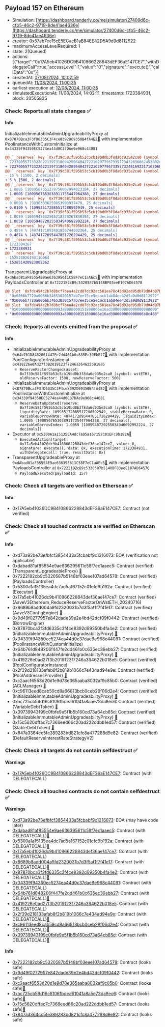 ## Payload 157 on Ethereum

- Simulation: [https://dashboard.tenderly.co/me/simulator/27400d6c-cfb5-46c2-9719-8de41ae4636e](https://dashboard.tenderly.co/me/simulator/27400d6c-cfb5-46c2-9719-8de41ae4636e)
- creator: 0x57ab7ee15cE5ECacB1aB84EE42D5A9d0d8112922
- maximumAccessLevelRequired: 1
- state: 2(Queued)
- actions: [{"target":"0x17A5eb41026DC9B410866228843dEF36aE147CE7","withDelegateCall":true,"accessLevel":1,"value":"0","signature":"execute()","callData":"0x"}]
- createdAt: [07/08/2024, 10:02:59](https://etherscan.io/tx/0x24dcd67b36794ae1ceefe714af6ee9d3f7787e1b3304141b9f79407f36311fab)
- queuedAt: [11/08/2024, 11:00:35](https://etherscan.io/tx/0xad3599cc719c77fd7fe945f032af22efbbc7f1ae626c62ed2056650acc2ae757)
- earliest execution at: [12/08/2024, 11:00:35](https://www.epochconverter.com/countdown?q=1723460435)
- simulatedExecutionAt: 11/08/2024, 14:02:11, timestamp: 1723384931, block: 20505835
### Check: Reports all state changes :white_check_mark:

#### Info


InitializableImmutableAdminUpgradeabilityProxy at `0x87870Bca3F3fD6335C3F4ce8392D69350B4fA4E2`[:ghost:](https://github.com/bgd-labs/aave-address-book "AaveV3Ethereum.POOL") with implementation PoolInstanceWithCustomInitialize at `0x34339f94350EC5274ea44d0C37DAe9e968c44081`
```diff
@@ `_reserves` key `0x7f39c581f595b53c5cb19bd0b3f8da6c935e2ca0 (symbol: wstETH).configuration.data` @@
- 7237005577332262213973186942896404272210297796733577343263666245380241366698
+ 7237005577332262213973186942896404272210297796733577324816922171670689750698
@@ `_reserves` key `0x7f39c581f595b53c5cb19bd0b3f8da6c935e2ca0 (symbol: wstETH).configuration.data_decoded.reserveFactor` @@
- 15 % [1500, 2 decimals]
+ 5 % [500, 2 decimals]
@@ `_reserves` key `0x7f39c581f595b53c5cb19bd0b3f8da6c935e2ca0 (symbol: wstETH).liquidityIndex` @@
- 1.0005 [1000567651278756867994023184, 27 decimals]
+ 1.0005 [1000567653038911735447964388, 27 decimals]
@@ `_reserves` key `0x7f39c581f595b53c5cb19bd0b3f8da6c935e2ca0 (symbol: wstETH).currentLiquidityRate` @@
- 0.0098 % [98363036259853993937479, 25 decimals]
+ 0.0109 % [109935172085517288592949, 25 decimals]
@@ `_reserves` key `0x7f39c581f595b53c5cb19bd0b3f8da6c935e2ca0 (symbol: wstETH).variableBorrowIndex` @@
- 1.0059 [1005948632565218378267846394, 27 decimals]
+ 1.0059 [1005948720255034940692992224, 27 decimals]
@@ `_reserves` key `0x7f39c581f595b53c5cb19bd0b3f8da6c935e2ca0 (symbol: wstETH).currentVariableBorrowRate` @@
- 0.4874 % [4874171893401856744602364, 25 decimals]
+ 0.4874 % [4874172095447851726294429, 25 decimals]
@@ `_reserves` key `0x7f39c581f595b53c5cb19bd0b3f8da6c935e2ca0 (symbol: wstETH).lastUpdateTimestamp` @@
- 1723384367
+ 1723384931
@@ `_reserves` key `0x7f39c581f595b53c5cb19bd0b3f8da6c935e2ca0 (symbol: wstETH).accruedToTreasury` @@
- 152523026198110064
+ 152851420923802362
```

TransparentUpgradeableProxy at `0xdAbad81aF85554E9ae636395611C58F7eC1aAEc5`[:ghost:](https://github.com/bgd-labs/aave-address-book "GovernanceV3Ethereum.PAYLOADS_CONTROLLER") with implementation PayloadsController at `0x7222182cB9c5320587b5148BF03eeE107AD64578`
```diff
@@ Slot `0xfdc494c2b7d8bcf7bea4a2cd07dc92ac501ea78c45d92ed95db79d04d87bd438` @@
- "0x0066b7720a0066b34653020157ab7ee15ce5ecacb1ab84ee42d5a9d0d8112922"
+ "0x0066b7720a0066b34653030157ab7ee15ce5ecacb1ab84ee42d5a9d0d8112922"
@@ Slot `0xfdc494c2b7d8bcf7bea4a2cd07dc92ac501ea78c45d92ed95db79d04d87bd439` @@
- "0x000000000000000000093a8000000151800066e16ad300000000000000000000"
+ "0x000000000000000000093a8000000151800066e16ad300000000000066b8c463"
```


### Check: Reports all events emitted from the proposal :white_check_mark:

#### Info

- InitializableImmutableAdminUpgradeabilityProxy at `0x64b761D848206f447Fe2dd461b0c635Ec39EbB27`[:ghost:](https://github.com/bgd-labs/aave-address-book "AaveV3Ethereum.POOL_CONFIGURATOR") with implementation PoolConfiguratorInstance at `0x419226e0Ad27f3B2019123f7246a364622b018e5`
  - `ReserveFactorChanged(asset: 0x7f39c581f595b53c5cb19bd0b3f8da6c935e2ca0 (symbol: wstETH), oldReserveFactor: 1500, newReserveFactor: 500)`
- InitializableImmutableAdminUpgradeabilityProxy at `0x87870Bca3F3fD6335C3F4ce8392D69350B4fA4E2`[:ghost:](https://github.com/bgd-labs/aave-address-book "AaveV3Ethereum.POOL") with implementation PoolInstanceWithCustomInitialize at `0x34339f94350EC5274ea44d0C37DAe9e968c44081`
  - `ReserveDataUpdated(reserve: 0x7f39c581f595b53c5cb19bd0b3f8da6c935e2ca0 (symbol: wstETH), liquidityRate: 109935172085517288592949, stableBorrowRate: 0, variableBorrowRate: 4874172095447851726294429, liquidityIndex: 1.0005 [1000567653038911735447964388, 27 decimals], variableBorrowIndex: 1.0059 [1005948720255034940692992224, 27 decimals])`
- Executor at `0x5300A1a15135EA4dc7aD5a167152C01EFc9b192A`[:ghost:](https://github.com/bgd-labs/aave-address-book "AaveV2Ethereum.POOL_ADMIN, AaveV2EthereumAMM.POOL_ADMIN, AaveV3Ethereum.ACL_ADMIN, AaveV3EthereumLido.ACL_ADMIN, GovernanceV3Ethereum.EXECUTOR_LVL_1")
  - `ExecutedAction(target: 0x17a5eb41026dc9b410866228843def36ae147ce7, value: 0, signature: execute(), data: 0x, executionTime: 1723384931, withDelegatecall: true, resultData: 0x)`
- TransparentUpgradeableProxy at `0xdAbad81aF85554E9ae636395611C58F7eC1aAEc5`[:ghost:](https://github.com/bgd-labs/aave-address-book "GovernanceV3Ethereum.PAYLOADS_CONTROLLER") with implementation PayloadsController at `0x7222182cB9c5320587b5148BF03eeE107AD64578`
  - `PayloadExecuted(payloadId: 157)`

### Check: Check all targets are verified on Etherscan :white_check_mark:

#### Info

- 0x17A5eb41026DC9B410866228843dEF36aE147CE7: Contract (not verified) 

### Check: Check all touched contracts are verified on Etherscan :white_check_mark:

#### Info

- 0xd73a92be73efbfcf3854433a5fcbabf9c1316073: EOA (verification not applicable)
- 0xdabad81af85554e9ae636395611c58f7ec1aaec5: Contract (verified) (TransparentUpgradeableProxy) [:ghost:](https://github.com/bgd-labs/aave-address-book "GovernanceV3Ethereum.PAYLOADS_CONTROLLER")
- 0x7222182cb9c5320587b5148bf03eee107ad64578: Contract (verified) (PayloadsController) 
- 0x5300a1a15135ea4dc7ad5a167152c01efc9b192a: Contract (verified) (Executor) [:ghost:](https://github.com/bgd-labs/aave-address-book "AaveV2Ethereum.POOL_ADMIN, AaveV2EthereumAMM.POOL_ADMIN, AaveV3Ethereum.ACL_ADMIN, AaveV3EthereumLido.ACL_ADMIN, GovernanceV3Ethereum.EXECUTOR_LVL_1")
- 0x17a5eb41026dc9b410866228843def36ae147ce7: Contract (verified) (AaveV3Ethereum_ReduceReserveFactorOnWstETH_20240716) 
- 0x8689b8add004a9fd2320031b7d3f5af1f7f41e17: Contract (verified) (AaveV3ConfigEngine) [:ghost:](https://github.com/bgd-labs/aave-address-book "AaveV3Ethereum.CONFIG_ENGINE")
- 0x9d49f0277957e842dade39e2e4bd42dcf09f0442: Contract (verified) (BorrowEngine) 
- 0x87870bca3f3fd6335c3f4ce8392d69350b4fa4e2: Contract (verified) (InitializableImmutableAdminUpgradeabilityProxy) [:ghost:](https://github.com/bgd-labs/aave-address-book "AaveV3Ethereum.POOL")
- 0x34339f94350ec5274ea44d0c37dae9e968c44081: Contract (verified) (PoolInstanceWithCustomInitialize) 
- 0x64b761d848206f447fe2dd461b0c635ec39ebb27: Contract (verified) (InitializableImmutableAdminUpgradeabilityProxy) [:ghost:](https://github.com/bgd-labs/aave-address-book "AaveV3Ethereum.POOL_CONFIGURATOR")
- 0x419226e0ad27f3b2019123f7246a364622b018e5: Contract (verified) (PoolConfiguratorInstance) 
- 0x2f39d218133afab8f2b819b1066c7e434ad94e9e: Contract (verified) (PoolAddressesProvider) [:ghost:](https://github.com/bgd-labs/aave-address-book "AaveV3Ethereum.POOL_ADDRESSES_PROVIDER")
- 0xc2aacf6553d20d1e9d78e365aaba8032af9c85b0: Contract (verified) (ACLManager) [:ghost:](https://github.com/bgd-labs/aave-address-book "AaveV3Ethereum.ACL_MANAGER")
- 0xc96113eed8cab59cd8a66813bcb0ceb29f06d2e4: Contract (verified) (InitializableImmutableAdminUpgradeabilityProxy) [:ghost:](https://github.com/bgd-labs/aave-address-book "AaveV3Ethereum.ASSETS.wstETH.V_TOKEN")
- 0xac725cb59d16c81061bdea61041a8a5e73da9ec6: Contract (verified) (VariableDebtToken) [:ghost:](https://github.com/bgd-labs/aave-address-book "AaveV3Ethereum.DEFAULT_VARIABLE_DEBT_TOKEN_IMPL_REV_1")
- 0x39739943199c0fbfe9e5f1b5b160cd73a64cb85d: Contract (verified) (InitializableImmutableAdminUpgradeabilityProxy) [:ghost:](https://github.com/bgd-labs/aave-address-book "AaveV3Ethereum.ASSETS.wstETH.S_TOKEN")
- 0x15c5620dffac7c7366eed66c20ad222ddbb1ed57: Contract (verified) (StableDebtToken) [:ghost:](https://github.com/bgd-labs/aave-address-book "AaveV3Ethereum.DEFAULT_STABLE_DEBT_TOKEN_IMPL_REV_1")
- 0x847a3364cc5fe389283bd821cfc8a477288d9e82: Contract (verified) (DefaultReserveInterestRateStrategyV2) 

### Check: Check all targets do not contain selfdestruct :white_check_mark:

#### Warnings

- [0x17A5eb41026DC9B410866228843dEF36aE147CE7](https://etherscan.io/address/0x17A5eb41026DC9B410866228843dEF36aE147CE7): Contract (with DELEGATECALL)

### Check: Check all touched contracts do not contain selfdestruct :white_check_mark:

#### Warnings

- [0xd73a92be73efbfcf3854433a5fcbabf9c1316073](https://etherscan.io/address/0xd73a92be73efbfcf3854433a5fcbabf9c1316073): EOA (may have code later)
- [0xdabad81af85554e9ae636395611c58f7ec1aaec5](https://etherscan.io/address/0xdabad81af85554e9ae636395611c58f7ec1aaec5): Contract (with DELEGATECALL)[:ghost:](https://github.com/bgd-labs/aave-address-book "GovernanceV3Ethereum.PAYLOADS_CONTROLLER")
- [0x5300a1a15135ea4dc7ad5a167152c01efc9b192a](https://etherscan.io/address/0x5300a1a15135ea4dc7ad5a167152c01efc9b192a): Contract (with DELEGATECALL)[:ghost:](https://github.com/bgd-labs/aave-address-book "AaveV2Ethereum.POOL_ADMIN, AaveV2EthereumAMM.POOL_ADMIN, AaveV3Ethereum.ACL_ADMIN, AaveV3EthereumLido.ACL_ADMIN, GovernanceV3Ethereum.EXECUTOR_LVL_1")
- [0x17a5eb41026dc9b410866228843def36ae147ce7](https://etherscan.io/address/0x17a5eb41026dc9b410866228843def36ae147ce7): Contract (with DELEGATECALL)
- [0x8689b8add004a9fd2320031b7d3f5af1f7f41e17](https://etherscan.io/address/0x8689b8add004a9fd2320031b7d3f5af1f7f41e17): Contract (with DELEGATECALL)[:ghost:](https://github.com/bgd-labs/aave-address-book "AaveV3Ethereum.CONFIG_ENGINE")
- [0x87870bca3f3fd6335c3f4ce8392d69350b4fa4e2](https://etherscan.io/address/0x87870bca3f3fd6335c3f4ce8392d69350b4fa4e2): Contract (with DELEGATECALL)[:ghost:](https://github.com/bgd-labs/aave-address-book "AaveV3Ethereum.POOL")
- [0x34339f94350ec5274ea44d0c37dae9e968c44081](https://etherscan.io/address/0x34339f94350ec5274ea44d0c37dae9e968c44081): Contract (with DELEGATECALL)
- [0x64b761d848206f447fe2dd461b0c635ec39ebb27](https://etherscan.io/address/0x64b761d848206f447fe2dd461b0c635ec39ebb27): Contract (with DELEGATECALL)[:ghost:](https://github.com/bgd-labs/aave-address-book "AaveV3Ethereum.POOL_CONFIGURATOR")
- [0x419226e0ad27f3b2019123f7246a364622b018e5](https://etherscan.io/address/0x419226e0ad27f3b2019123f7246a364622b018e5): Contract (with DELEGATECALL)
- [0x2f39d218133afab8f2b819b1066c7e434ad94e9e](https://etherscan.io/address/0x2f39d218133afab8f2b819b1066c7e434ad94e9e): Contract (with DELEGATECALL)[:ghost:](https://github.com/bgd-labs/aave-address-book "AaveV3Ethereum.POOL_ADDRESSES_PROVIDER")
- [0xc96113eed8cab59cd8a66813bcb0ceb29f06d2e4](https://etherscan.io/address/0xc96113eed8cab59cd8a66813bcb0ceb29f06d2e4): Contract (with DELEGATECALL)[:ghost:](https://github.com/bgd-labs/aave-address-book "AaveV3Ethereum.ASSETS.wstETH.V_TOKEN")
- [0x39739943199c0fbfe9e5f1b5b160cd73a64cb85d](https://etherscan.io/address/0x39739943199c0fbfe9e5f1b5b160cd73a64cb85d): Contract (with DELEGATECALL)[:ghost:](https://github.com/bgd-labs/aave-address-book "AaveV3Ethereum.ASSETS.wstETH.S_TOKEN")

#### Info

- [0x7222182cb9c5320587b5148bf03eee107ad64578](https://etherscan.io/address/0x7222182cb9c5320587b5148bf03eee107ad64578): Contract (looks safe)
- [0x9d49f0277957e842dade39e2e4bd42dcf09f0442](https://etherscan.io/address/0x9d49f0277957e842dade39e2e4bd42dcf09f0442): Contract (looks safe)
- [0xc2aacf6553d20d1e9d78e365aaba8032af9c85b0](https://etherscan.io/address/0xc2aacf6553d20d1e9d78e365aaba8032af9c85b0): Contract (looks safe)[:ghost:](https://github.com/bgd-labs/aave-address-book "AaveV3Ethereum.ACL_MANAGER")
- [0xac725cb59d16c81061bdea61041a8a5e73da9ec6](https://etherscan.io/address/0xac725cb59d16c81061bdea61041a8a5e73da9ec6): Contract (looks safe)[:ghost:](https://github.com/bgd-labs/aave-address-book "AaveV3Ethereum.DEFAULT_VARIABLE_DEBT_TOKEN_IMPL_REV_1")
- [0x15c5620dffac7c7366eed66c20ad222ddbb1ed57](https://etherscan.io/address/0x15c5620dffac7c7366eed66c20ad222ddbb1ed57): Contract (looks safe)[:ghost:](https://github.com/bgd-labs/aave-address-book "AaveV3Ethereum.DEFAULT_STABLE_DEBT_TOKEN_IMPL_REV_1")
- [0x847a3364cc5fe389283bd821cfc8a477288d9e82](https://etherscan.io/address/0x847a3364cc5fe389283bd821cfc8a477288d9e82): Contract (looks safe)

